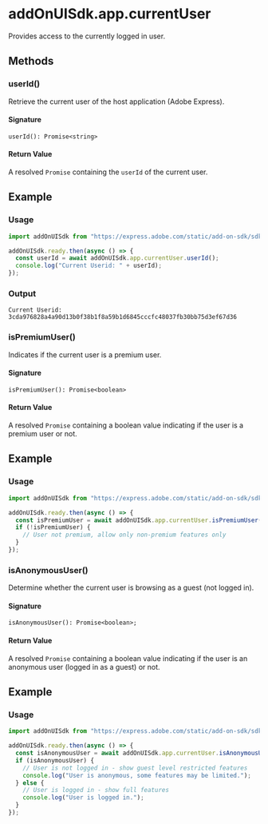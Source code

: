 # addOnUISdk.app.currentUser

Provides access to the currently logged in user.

## Methods

### userId()

Retrieve the current user of the host application (Adobe Express).

#### Signature

`userId(): Promise<string>`

#### Return Value

A resolved `Promise` containing the `userId` of the current user.

## Example

<CodeBlock slots="heading, code" repeat="2" languages="JavaScript" />

### Usage

```js
import addOnUISdk from "https://express.adobe.com/static/add-on-sdk/sdk.js";

addOnUISdk.ready.then(async () => {
  const userId = await addOnUISdk.app.currentUser.userId();
  console.log("Current Userid: " + userId);
});
```

### Output

`Current Userid: 3cda976828a4a90d13b0f38b1f8a59b1d6845cccfc48037fb30bb75d3ef67d36`

### isPremiumUser()

Indicates if the current user is a premium user.

#### Signature

`isPremiumUser(): Promise<boolean>`

#### Return Value

A resolved `Promise` containing a boolean value indicating if the user is a premium user or not.

## Example

### Usage

```js
import addOnUISdk from "https://express.adobe.com/static/add-on-sdk/sdk.js";

addOnUISdk.ready.then(async () => {
  const isPremiumUser = await addOnUISdk.app.currentUser.isPremiumUser();
  if (!isPremiumUser) {
    // User not premium, allow only non-premium features only
  }
});
```
### isAnonymousUser()

Determine whether the current user is browsing as a guest (not logged in).

#### Signature

`isAnonymousUser(): Promise<boolean>;`

#### Return Value

A resolved `Promise` containing a boolean value indicating if the user is an anonymous user (logged in as a guest) or not.

## Example

### Usage

```js
import addOnUISdk from "https://express.adobe.com/static/add-on-sdk/sdk.js";

addOnUISdk.ready.then(async () => {
  const isAnonymousUser = await addOnUISdk.app.currentUser.isAnonymousUser();
  if (isAnonymousUser) {
    // User is not logged in - show guest level restricted features
    console.log("User is anonymous, some features may be limited.");
  } else {
    // User is logged in - show full features
    console.log("User is logged in.");
  }
});
```
